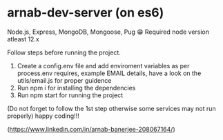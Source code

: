 # arnab-dev-server (on es6)

Node.js, Express, MongoDB, Mongoose, Pug 😁
Required node version atleast 12.x

Follow steps before running the project.

1. Create a config.env file and add enviroment variables as per process.env requires, example EMAIL details, have a look on the utils/email.js for proper guidence
2. Run npm i for installing the dependencies
3. Run npm start for running the project

(Do not forget to follow the 1st step otherwise some services may not run properly)
happy coding!!!

(https://www.linkedin.com/in/arnab-banerjee-208067164/)
